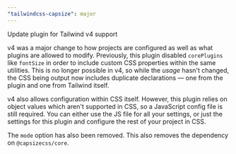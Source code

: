 ```yaml
---
"tailwindcss-capsize": major
---
```


Update plugin for Tailwind v4 support

v4 was a major change to how projects are configured as well as what plugins are allowed to modify. Previously, this plugin disabled `corePlugins` like `fontSize` in order to include custom CSS properties within the same utilities. This is no longer possible in v4, so while the *usage* hasn't changed, the CSS being output now includes duplicate declarations — one from the plugin and one from Tailwind itself.

v4 also allows configuration within CSS itself. However, this plugin relies on object values which aren't supported in CSS, so a JavaScript config file is still required. You can either use the JS file for all your settings, or just the settings for this plugin and configure the rest of your project in CSS.

The `mode` option has also been removed. This also removes the dependency on `@capsizecss/core`.
